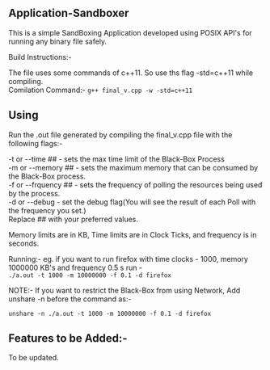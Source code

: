 Application-Sandboxer
---------------------

This is a simple SandBoxing Application developed using POSIX API's for running any binary file safely.

Build Instructions:- 

The file uses some commands of c++11. So use ths flag -std=c++11 while compiling.<br />
Comilation Command:- `g++ final_v.cpp -w -std=c++11`

Using
-----

Run the .out file generated by compiling the final_v.cpp file with the following flags:-

-t or --time ## - sets the max time limit of the Black-Box Process<br />
-m or --memory ## - sets the maximum memory that can be consumed by the Black-Box process. <br />
-f or --frquency ## - sets the frequency of polling the resources being used by the process.<br />
-d or --debug - set the debug flag(You will see the result of each Poll with the frequency you set.)<br />
Replace ## with your preferred values.

Memory limits are in KB, Time limits are in Clock Ticks, and frequency is in seconds.

Running:-
eg. if you want to run firefox with time clocks - 1000, memory 1000000 KB's and frequency 0.5 s
run - <br />
`./a.out -t 1000 -m 10000000 -f 0.1 -d firefox`

NOTE:- If you want to restrict the Black-Box from using Network, Add unshare -n before the command as:-<br />

`unshare -n ./a.out -t 1000 -m 10000000 -f 0.1 -d firefox`

Features to be Added:-
----------------------
To be updated.